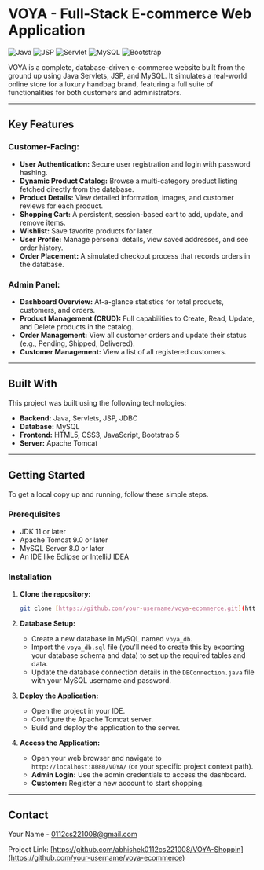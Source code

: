 # VOYA - Full-Stack E-commerce Web Application

![Java](https://img.shields.io/badge/Java-ED8B00?style=for-the-badge&logo=openjdk&logoColor=white)
![JSP](https://img.shields.io/badge/JSP-007396?style=for-the-badge&logo=java&logoColor=white)
![Servlet](https://img.shields.io/badge/Servlet-007396?style=for-the-badge&logo=java&logoColor=white)
![MySQL](https://img.shields.io/badge/MySQL-4479A1?style=for-the-badge&logo=mysql&logoColor=white)
![Bootstrap](https://img.shields.io/badge/Bootstrap-7952B3?style=for-the-badge&logo=bootstrap&logoColor=white)

VOYA is a complete, database-driven e-commerce website built from the ground up using Java Servlets, JSP, and MySQL. It simulates a real-world online store for a luxury handbag brand, featuring a full suite of functionalities for both customers and administrators.

---
## Key Features

### Customer-Facing:
* **User Authentication:** Secure user registration and login with password hashing.
* **Dynamic Product Catalog:** Browse a multi-category product listing fetched directly from the database.
* **Product Details:** View detailed information, images, and customer reviews for each product.
* **Shopping Cart:** A persistent, session-based cart to add, update, and remove items.
* **Wishlist:** Save favorite products for later.
* **User Profile:** Manage personal details, view saved addresses, and see order history.
* **Order Placement:** A simulated checkout process that records orders in the database.

### Admin Panel:
* **Dashboard Overview:** At-a-glance statistics for total products, customers, and orders.
* **Product Management (CRUD):** Full capabilities to Create, Read, Update, and Delete products in the catalog.
* **Order Management:** View all customer orders and update their status (e.g., Pending, Shipped, Delivered).
* **Customer Management:** View a list of all registered customers.

---
## Built With

This project was built using the following technologies:

* **Backend:** Java, Servlets, JSP, JDBC
* **Database:** MySQL
* **Frontend:** HTML5, CSS3, JavaScript, Bootstrap 5
* **Server:** Apache Tomcat

---
## Getting Started

To get a local copy up and running, follow these simple steps.

### Prerequisites

* JDK 11 or later
* Apache Tomcat 9.0 or later
* MySQL Server 8.0 or later
* An IDE like Eclipse or IntelliJ IDEA

### Installation

1.  **Clone the repository:**
    ```sh
    git clone [https://github.com/your-username/voya-ecommerce.git](https://github.com/abhishek0112cs221008/VOYA-Shopping.git)
    ```
2.  **Database Setup:**
    * Create a new database in MySQL named `voya_db`.
    * Import the `voya_db.sql` file (you'll need to create this by exporting your database schema and data) to set up the required tables and data.
    * Update the database connection details in the `DBConnection.java` file with your MySQL username and password.

3.  **Deploy the Application:**
    * Open the project in your IDE.
    * Configure the Apache Tomcat server.
    * Build and deploy the application to the server.

4.  **Access the Application:**
    * Open your web browser and navigate to `http://localhost:8080/VOYA/` (or your specific project context path).
    * **Admin Login:** Use the admin credentials to access the dashboard.
    * **Customer:** Register a new account to start shopping.

---
## Contact

Your Name - [0112cs221008@gmail.com](mailto:your.email@example.com)

Project Link: [https://github.com/abhishek0112cs221008/VOYA-Shoppin](https://github.com/your-username/voya-ecommerce)
